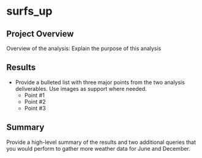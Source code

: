 # surfs_up

## Project Overview

Overview of the analysis: Explain the purpose of this analysis

## Results

- Provide a bulleted list with three major points from the two analysis deliverables. Use images as support where needed.
  - Point #1
  - Point #2
  - Point #3

## Summary

Provide a high-level summary of the results and two additional queries that you would perform to gather more weather data for June and December.
